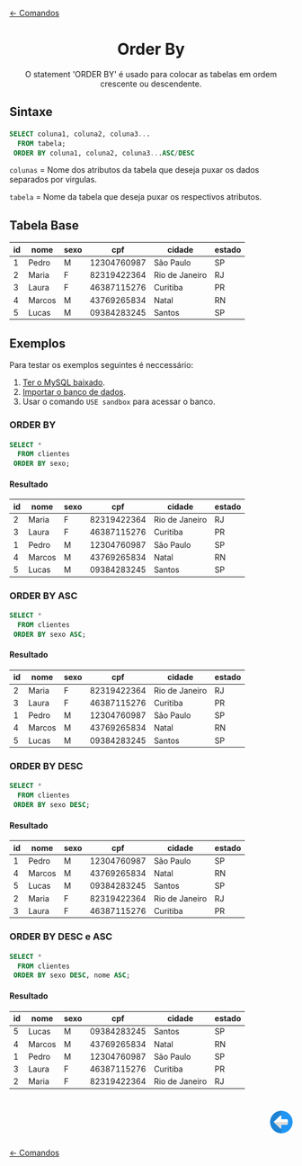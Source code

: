 [← Comandos](./comandos.md#comandos)

<h1 align="center">Order By</h1>
<p align="center">O statement 'ORDER BY' é usado para colocar as tabelas em ordem crescente ou descendente.</p>

## Sintaxe

```sql
SELECT coluna1, coluna2, coluna3...
  FROM tabela;
 ORDER BY coluna1, coluna2, coluna3...ASC/DESC
```

```colunas``` = Nome dos atributos da tabela que deseja puxar os dados separados por virgulas.

```tabela``` = Nome da tabela que deseja puxar os respectivos atributos.

## Tabela Base


| id | nome   | sexo | cpf         | cidade         | estado |
|----|--------|------|-------------|----------------|--------|
|  1 | Pedro  | M    | 12304760987 | São Paulo      | SP     |
|  2 | Maria  | F    | 82319422364 | Rio de Janeiro | RJ     |
|  3 | Laura  | F    | 46387115276 | Curitiba       | PR     |
|  4 | Marcos | M    | 43769265834 | Natal          | RN     |
|  5 | Lucas  | M    | 09384283245 | Santos         | SP     |

## Exemplos

Para testar os exemplos seguintes é neccessário:

1. [Ter o MySQL baixado](../../ambiente_de_trabalho/instalando_o_mysql_server.md#instalando-o-mysql-server).
2. [Importar o banco de dados](../iniciando/iniciando.md#iniciando).
3. Usar o comando ```USE sandbox``` para acessar o banco.

### ORDER BY

```sql
SELECT *
  FROM clientes
 ORDER BY sexo;
```

#### Resultado


| id | nome   | sexo | cpf         | cidade         | estado |
|----|--------|------|-------------|----------------|--------|
|  2 | Maria  | F    | 82319422364 | Rio de Janeiro | RJ     |
|  3 | Laura  | F    | 46387115276 | Curitiba       | PR     |
|  1 | Pedro  | M    | 12304760987 | São Paulo      | SP     |
|  4 | Marcos | M    | 43769265834 | Natal          | RN     |
|  5 | Lucas  | M    | 09384283245 | Santos         | SP     |

### ORDER BY ASC

```sql
SELECT *
  FROM clientes
 ORDER BY sexo ASC;
```

#### Resultado


| id | nome   | sexo | cpf         | cidade         | estado |
|----|--------|------|-------------|----------------|--------|
|  2 | Maria  | F    | 82319422364 | Rio de Janeiro | RJ     |
|  3 | Laura  | F    | 46387115276 | Curitiba       | PR     |
|  1 | Pedro  | M    | 12304760987 | São Paulo      | SP     |
|  4 | Marcos | M    | 43769265834 | Natal          | RN     |
|  5 | Lucas  | M    | 09384283245 | Santos         | SP     |


### ORDER BY DESC

```sql
SELECT *
  FROM clientes
 ORDER BY sexo DESC;
```

#### Resultado

| id | nome   | sexo | cpf         | cidade         | estado |
|----|--------|------|-------------|----------------|--------|
|  1 | Pedro  | M    | 12304760987 | São Paulo      | SP     |
|  4 | Marcos | M    | 43769265834 | Natal          | RN     |
|  5 | Lucas  | M    | 09384283245 | Santos         | SP     |
|  2 | Maria  | F    | 82319422364 | Rio de Janeiro | RJ     |
|  3 | Laura  | F    | 46387115276 | Curitiba       | PR     |

### ORDER BY DESC e ASC

```sql
SELECT *
  FROM clientes
 ORDER BY sexo DESC, nome ASC;
```

#### Resultado

| id | nome   | sexo | cpf         | cidade         | estado |
|----|--------|------|-------------|----------------|--------|
|  5 | Lucas  | M    | 09384283245 | Santos         | SP     |
|  4 | Marcos | M    | 43769265834 | Natal          | RN     |
|  1 | Pedro  | M    | 12304760987 | São Paulo      | SP     |
|  3 | Laura  | F    | 46387115276 | Curitiba       | PR     |
|  2 | Maria  | F    | 82319422364 | Rio de Janeiro | RJ     |

<h1 align="right">
<a href="./where.md#where"><img src="../../../images/previous-arrow.svg" alt="previous" width="40px"></a>
</h1>

[← Comandos](./comandos.md#comandos)